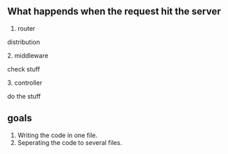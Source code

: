 ## What happends when the request hit the server
1. router
<p>distribution</p>
2. middleware
<p>check stuff</p>
3. controller 
<p>do the stuff </p>

## goals
1. Writing the code in one file.
2. Seperating the code to several files. 